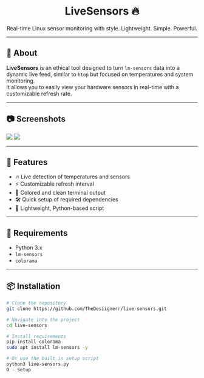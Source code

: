 <h1 align="center">LiveSensors 🔥</h1>
<p align="center">
  Real-time Linux sensor monitoring with style. Lightweight. Simple. Powerful.
</p>

---

## 📖 About

**LiveSensors** is an ethical tool designed to turn `lm-sensors` data into a dynamic live feed, similar to `htop` but focused on temperatures and system monitoring.  
It allows you to easily view your hardware sensors in real-time with a customizable refresh rate.

---

## 📷 Screenshots
<img src="https://files.catbox.moe/9980zt.png">
<img src="https://files.catbox.moe/9980zt.png">

---

## 🚀 Features

- 🔥 Live detection of temperatures and sensors
- ⚡ Customizable refresh interval
- 🎨 Colored and clean terminal output
- 🛠️ Quick setup of required dependencies
- 🐍 Lightweight, Python-based script

---

## 🧩 Requirements

- Python 3.x
- `lm-sensors`
- `colorama`

---

## 📦 Installation

```bash
# Clone the repository
git clone https://github.com/TheDesiignerr/live-sensors.git

# Navigate into the project
cd live-sensors

# Install requirements
pip install colorama
sudo apt install lm-sensors -y

# Or use the built in setup script
python3 live-sensors.py
0 - Setup

